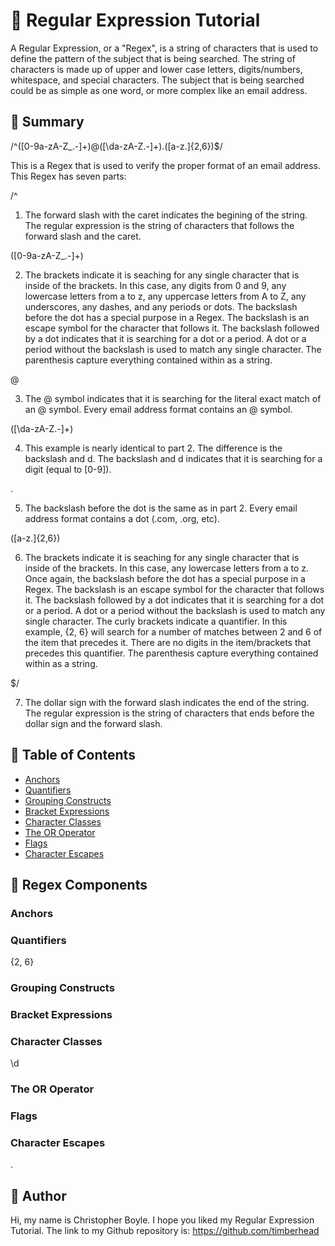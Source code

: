 



# 🐛 Regular Expression Tutorial



 A Regular Expression, or a "Regex", is a string of characters that is used to define the pattern of the subject that is being searched.  The string of characters is made up of upper and lower case letters, digits/numbers, whitespace, and special characters.  The subject that is being searched could be as simple as one word, or more complex like an email address.  

## 🌼 Summary

/^([0-9a-zA-Z_\.-]+)@([\da-zA-Z\.-]+)\.([a-z\.]{2,6})$/

This is a Regex that is used to verify the proper format of an email address.  This Regex has seven parts:

/^

1.  The forward slash with the caret indicates the begining of the string.  The regular expression is the string of characters that follows the forward slash and the caret.  

([0-9a-zA-Z_\.-]+)

2.  The brackets indicate it is seaching for any single character that is inside of the brackets.  In this case, any digits from 0 and 9, any lowercase letters from a to z, any uppercase letters from A to Z, any underscores, any dashes, and any periods or dots.  The backslash before the dot has a special purpose in a Regex.  The backslash is an escape symbol for the character that follows it. The backslash followed by a dot indicates that it is searching for a dot or a period. A dot or a period without the backslash is used to match any single character.  The parenthesis capture everything contained within as a string. 

@

3.  The @ symbol indicates that it is searching for the literal exact match of an @ symbol.  Every email address format contains an @ symbol.

([\da-zA-Z\.-]+)

4.  This example is nearly identical to part 2.  The difference is the backslash and d.  The backslash and d indicates that it is searching for a digit (equal to [0-9]).  

\.

5.  The backslash before the dot is the same as in part 2.  Every email address format contains a dot (.com, .org, etc).

([a-z\.]{2,6})

6.  The brackets indicate it is seaching for any single character that is inside of the brackets.  In this case, any lowercase letters from a to z.  Once again, the backslash before the dot has a special purpose in a Regex.  The backslash is an escape symbol for the character that follows it. The backslash followed by a dot indicates that it is searching for a dot or a period. A dot or a period without the backslash is used to match any single character.  The curly brackets indicate a quantifier.  In this example, {2, 6} will search for a number of matches between 2 and 6 of the item that precedes it.  There are no digits in the item/brackets that precedes this quantifier.  The parenthesis capture everything contained within as a string.

$/

7.   The dollar sign with the forward slash indicates the end of the string.  The regular expression is the string of characters that ends before the dollar sign and the forward slash.  


## 🌼 Table of Contents

- [Anchors](#anchors)
- [Quantifiers](#quantifiers)
- [Grouping Constructs](#grouping-constructs)
- [Bracket Expressions](#bracket-expressions)
- [Character Classes](#character-classes)
- [The OR Operator](#the-or-operator)
- [Flags](#flags)
- [Character Escapes](#character-escapes)

## 🌼 Regex Components

### Anchors

### Quantifiers

{2, 6}

### Grouping Constructs

### Bracket Expressions

### Character Classes

\d

### The OR Operator

### Flags

### Character Escapes

\.

## 🦋 Author

Hi, my name is Christopher Boyle. I hope you liked my Regular Expression Tutorial.  The link to my Github repository is:  https://github.com/timberhead  



